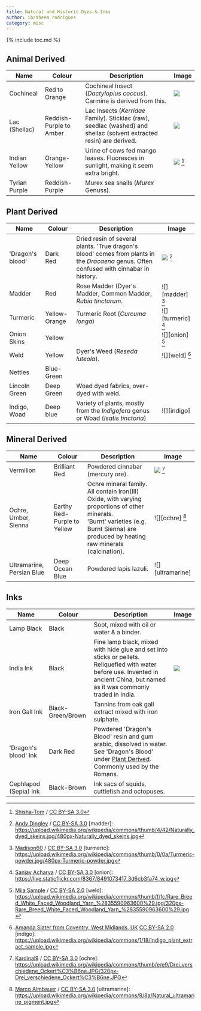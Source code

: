 ```yaml
---
title: Natural and Historic Dyes & Inks
author: ibraheem_rodrigues
category: misc
---
```


{% include toc.md %}

<style>
    table img {
        max-height: 200px;
    }
</style>

[CC_BY_SA2]: https://creativecommons.org/licenses/by-sa/2.0
[CC_BY_SA3]: https://creativecommons.org/licenses/by-sa/3.0
[CC_BY3]: https://creativecommons.org/licenses/by/3.0



## Animal Derived

| Name          | Colour                  | Description                                                                                                          | Image                   |
|---------------|-------------------------|----------------------------------------------------------------------------------------------------------------------|-------------------------|
| Cochineal     | Red to Orange           | Cochineal Insect (*Dactylopius coccus*). Carmine is derived from this.                                               | ![][cochineal_wool]     |
| Lac (Shellac) | Reddish-Purple to Amber | Lac Insects (*Kerridae* Family). Sticklac (raw), seedlac (washed) and shellac (solvent extracted resin) are derived. | ![][shellac]            |
| Indian Yellow | Orange-Yellow           | Urine of cows fed mango leaves. Fluoresces in sunlight, making it seem extra bright.                                 | ![][indian_yellow] [^1] |
| Tyrian Purple | Reddish-Purple          | Murex sea snails (*Murex* Genuss).                                                                                   |                         |


[cochineal_wool]: https://upload.wikimedia.org/wikipedia/commons/7/7c/Cochineal-dyed-wool.jpg
[shellac]: https://upload.wikimedia.org/wikipedia/commons/thumb/b/b6/Shellac_varities.png/320px-Shellac_varities.png
[indian_yellow]: https://upload.wikimedia.org/wikipedia/commons/thumb/4/46/Indisch-Gelb.jpg/228px-Indisch-Gelb.jpg
[^1]: [Shisha-Tom](https://commons.wikimedia.org/wiki/File:Indisch-Gelb.jpg) / [CC BY-SA 3.0][CC_BY_SA3]


## Plant Derived



| Name             | Colour        | Description                                                                                                                              | Image                   |
|------------------|---------------|------------------------------------------------------------------------------------------------------------------------------------------|-------------------------|
| 'Dragon's blood' | Dark Red      | Dried resin of several plants. 'True dragon's blood' comes from plants in the *Dracaena* genus. Often confused with cinnabar in history. | ![][dragons_blood] [^2] |
| Madder           | Red           | Rose Madder (Dyer's Madder, Common Madder, *Rubia tinctorum*.                                                                            | ![][madder] [^3]        |
| Turmeric         | Yellow-Orange | Turmeric Root (*Curcuma longa*)                                                                                                          | ![][turmeric] [^4]      |
| Onion Skins      | Yellow        |                                                                                                                                          | ![][onion] [^5]         |
| Weld             | Yellow        | Dyer's Weed (*Reseda luteola*).                                                                                                          | ![][weld] [^6]          |
| Nettles          | Blue-Green    |                                                                                                                                          |                         |
| Lincoln Green    | Deep Green    | Woad dyed fabrics, over-dyed with weld.                                                                                                  |                         |
| Indigo, Woad     | Deep blue     | Variety of plants, mostly from the *Indigofera*  genus or Woad (*Isatis tinctoria*)                                                      | ![][indigo]             |

[dragons_blood]: https://upload.wikimedia.org/wikipedia/commons/thumb/9/97/Dragon%27s_blood_%28Daemomorops_draco%29.jpg/640px-Dragon%27s_blood_%28Daemomorops_draco%29.jpg
[^2]: [Andy Dingley](https://commons.wikimedia.org/wiki/File:Dragon%27s_blood_(Daemomorops_draco).jpg) / [CC BY-SA 3.0][CC_BY_SA3]
[madder]: https://upload.wikimedia.org/wikipedia/commons/thumb/4/42/Naturally_dyed_skeins.jpg/480px-Naturally_dyed_skeins.jpg
[^3]: [Madison60](https://commons.wikimedia.org/wiki/File:Naturally_dyed_skeins.jpg) / [CC BY-SA 3.0][CC_BY_SA3]
[turmeric]: https://upload.wikimedia.org/wikipedia/commons/thumb/0/0a/Turmeric-powder.jpg/480px-Turmeric-powder.jpg
[^4]: [Sanjay Acharya](https://commons.wikimedia.org/wiki/File:Turmeric-powder.jpg) / [CC BY-SA 3.0][CC_BY_SA3]
[onion]: https://live.staticflickr.com/8367/8491073417_3d6cb3fa74_w.jpg
[^5]: [Miia Sample](https://www.flickr.com/photos/myrtti/8491073417) / [CC BY-SA 2.0][CC_BY_SA2]
[weld]: https://upload.wikimedia.org/wikipedia/commons/thumb/f/fc/Rare_Breed_White_Faced_Woodland_Yarn_%2835590963600%29.jpg/320px-Rare_Breed_White_Faced_Woodland_Yarn_%2835590963600%29.jpg
[^6]: [Amanda Slater from Coventry, West Midlands, UK](https://commons.wikimedia.org/wiki/File:Rare_Breed_White_Faced_Woodland_Yarn_(35590963600).jpg) [CC BY-SA 2.0][CC_BY_SA2]
[indigo]: https://upload.wikimedia.org/wikipedia/commons/1/18/Indigo_plant_extract_sample.jpg

## Mineral Derived

| Name                      | Colour                      | Description                                                                                                                                                                                   | Image               |
|---------------------------|-----------------------------|-----------------------------------------------------------------------------------------------------------------------------------------------------------------------------------------------|---------------------|
| Vermilion                 | Brilliant Red               | Powdered cinnabar (mercury ore).                                                                                                                                                              | ![][vermilion] [^7] |
| Ochre, Umber, Sienna      | Earthy Red-Purple to Yellow | Ochre mineral family. All contain Iron(III) Oxide, with varying proportions of other minerals. <br> 'Burnt' varieties (e.g. Burnt Sienna) are produced by heating raw minerals (calcination). | ![][ochre] [^8]     |
| Ultramarine, Persian Blue | Deep Ocean Blue             | Powdered lapis lazuli.                                                                                                                                                                        | ![][ultramarine]    |

[vermilion]: https://upload.wikimedia.org/wikipedia/commons/d/d4/Vermilion_pigment.jpg
[^7]: [Kardinal9](https://en.wikipedia.org/wiki/File:Vermilion_pigment.jpg) / [CC BY-SA 3.0][CC_BY_SA3]
[ochre]: https://upload.wikimedia.org/wikipedia/commons/thumb/e/e9/Drei_verschiedene_Ockert%C3%B6ne.JPG/320px-Drei_verschiedene_Ockert%C3%B6ne.JPG
[^8]: [Marco Almbauer](https://commons.wikimedia.org/wiki/File:Drei_verschiedene_Ockert%C3%B6ne.JPG) / [CC BY-SA 3.0][CC_BY_SA3]
[ultramarine]: https://upload.wikimedia.org/wikipedia/commons/8/8a/Natural_ultramarine_pigment.jpg

## Inks

| Name                  | Colour            | Description                                                                                                                                                                       | Image         |
|-----------------------|-------------------|-----------------------------------------------------------------------------------------------------------------------------------------------------------------------------------|---------------|
| Lamp Black            | Black             | Soot, mixed with oil or water & a binder.                                                                                                                                         |               |
| India Ink             | Black             | Fine lamp black, mixed with hide glue and set into sticks or pellets. Reliquefied with water before use. Invented in ancient China, but named as it was commonly traded in India. | ![][inkstick] |
| Iron Gall Ink         | Black-Green/Brown | Tannins from oak gall extract mixed with iron sulphate.                                                                                                                           |               |
| 'Dragon's blood' Ink  | Dark Red          | Powdered 'Dragon's Blood' resin and gum arabic, dissolved in water. See 'Dragon's Blood' under [Plant Derived](#plant-derived). Commonly used by the Romans.                      |               |
| Cephlapod (Sepia) Ink | Black-Brown       | Ink sacs of squids, cuttlefish and octopuses.                                                                                                                                     |               |

[inkstick]: https://upload.wikimedia.org/wikipedia/commons/thumb/e/ed/Inkstick.jpg/204px-Inkstick.jpg
[^10]: [Marco Almbauer](https://commons.wikimedia.org/wiki/File:Drei_verschiedene_Ockert%C3%B6ne.JPG) / [CC BY-SA 3.0][CC_BY_SA3]